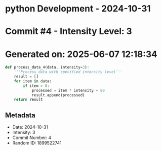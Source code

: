 ﻿# python Development - 2024-10-31
# Commit #4 - Intensity Level: 3
# Generated on: 2025-06-07 12:18:34
```python
def process_data_4(data, intensity=3):
    '''Process data with specified intensity level'''
    result = []
    for item in data:
        if item > 0:
            processed = item * intensity + 80
            result.append(processed)
    return result
```
## Metadata
- Date: 2024-10-31
- Intensity: 3
- Commit Number: 4
- Random ID: 1899522741
